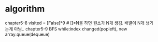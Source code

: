 # algorithm

chapter5-8 visited = [False]*9 # []*N을 하면 원소가 N개 생김. 배열이 N개 생기는게 아님..
chapter5-9 BFS while:index changed(popleft), new array:queue(dequeue)
